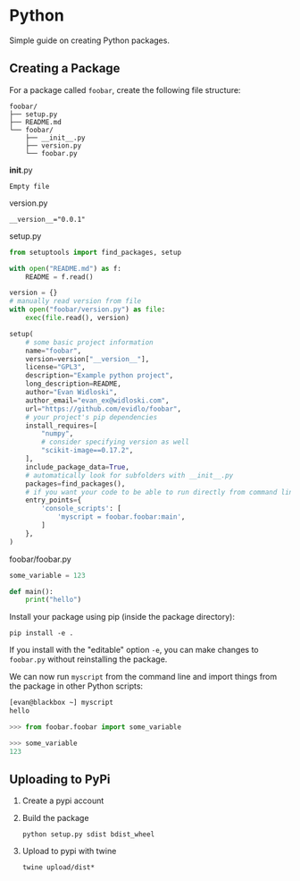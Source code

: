 # Python

Simple guide on creating Python packages.

## Creating a Package

For a package called `foobar`, create the following file structure:

```
foobar/
├── setup.py
├── README.md
└── foobar/
    ├── __init__.py
    ├── version.py
    └── foobar.py
```

__init__.py

```
Empty file
```

version.py

```
__version__="0.0.1"
```

setup.py

``` python
from setuptools import find_packages, setup

with open("README.md") as f:
    README = f.read()

version = {}
# manually read version from file
with open("foobar/version.py") as file:
    exec(file.read(), version)

setup(
    # some basic project information
    name="foobar",
    version=version["__version__"],
    license="GPL3",
    description="Example python project",
    long_description=README,
    author="Evan Widloski",
    author_email="evan_ex@widloski.com",
    url="https://github.com/evidlo/foobar",
    # your project's pip dependencies
    install_requires=[
        "numpy",
        # consider specifying version as well
        "scikit-image==0.17.2",
    ],
    include_package_data=True,
    # automatically look for subfolders with __init__.py
    packages=find_packages(),
    # if you want your code to be able to run directly from command line
    entry_points={
        'console_scripts': [
            'myscript = foobar.foobar:main',
        ]
    },
)
```


foobar/foobar.py

``` python
some_variable = 123

def main():
    print("hello")
```

Install your package using pip (inside the package directory):

    pip install -e .
    
If you install with the "editable" option `-e`, you can make changes to `foobar.py` without reinstalling the package.

We can now run `myscript` from the command line and import things from the package in other Python scripts:

``` bash
[evan@blackbox ~] myscript
hello
```

``` python
>>> from foobar.foobar import some_variable

>>> some_variable
123
```


## Uploading to PyPi

1. Create a pypi account
    
2. Build the package

       python setup.py sdist bdist_wheel
    
3. Upload to pypi with twine

       twine upload/dist*




